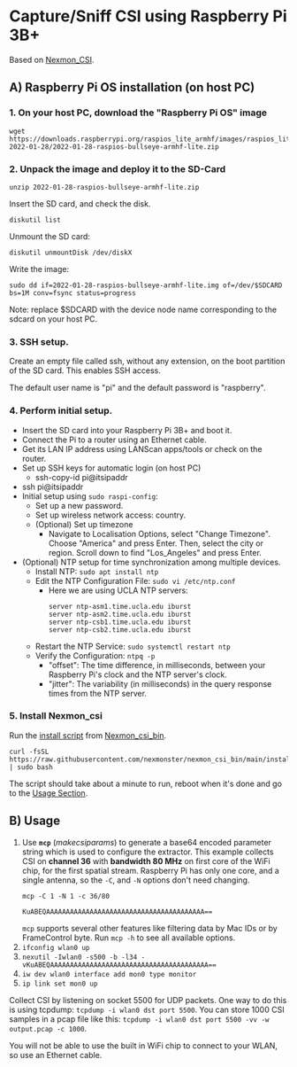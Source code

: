 # Capture/Sniff CSI using Raspberry Pi 3B+
Based on [Nexmon_CSI](https://github.com/nexmonster/nexmon_csi/tree/pi-5.10.92#usage).

## A) Raspberry Pi OS installation (on host PC)
### 1. On your host PC, download the "Raspberry Pi OS" image

```
wget https://downloads.raspberrypi.org/raspios_lite_armhf/images/raspios_lite_armhf-2022-01-28/2022-01-28-raspios-bullseye-armhf-lite.zip
```

### 2. Unpack the image and deploy it to the SD-Card

```
unzip 2022-01-28-raspios-bullseye-armhf-lite.zip
```
Insert the SD card, and check the disk.
```
diskutil list
```
Unmount the SD card:
```
diskutil unmountDisk /dev/diskX
```
Write the image:
```
sudo dd if=2022-01-28-raspios-bullseye-armhf-lite.img of=/dev/$SDCARD bs=1M conv=fsync status=progress
```

Note: replace $SDCARD with the device node name corresponding to the sdcard on your host PC.


### 3. SSH setup.
Create an empty file called ssh, without any extension, on the boot partition of the SD card. This enables SSH access.

The default user name is "pi" and the default password is "raspberry".

### 4. Perform initial setup.
- Insert the SD card into your Raspberry Pi 3B+ and boot it.
- Connect the Pi to a router using an Ethernet cable.
- Get its LAN IP address using LANScan apps/tools or check on the router.
- Set up SSH keys for automatic login (on host PC)
  - ssh-copy-id pi@itsipaddr
- ssh pi@itsipaddr
- Initial setup using ```sudo raspi-config```:
  - Set up a new password.
  - Set up wireless network access: country.
  - (Optional) Set up timezone
    - Navigate to Localisation Options, select "Change Timezone". Choose "America" and press Enter. Then, select the city or region. Scroll down to find "Los_Angeles" and press Enter.
- (Optional) NTP setup for time synchronization among multiple devices.
  - Install NTP: `sudo apt install ntp`
  - Edit the NTP Configuration File: `sudo vi /etc/ntp.conf`
    - Here we are using UCLA NTP servers:
      ```
      server ntp-asm1.time.ucla.edu iburst
      server ntp-asm2.time.ucla.edu iburst
      server ntp-csb1.time.ucla.edu iburst
      server ntp-csb2.time.ucla.edu iburst
      ```
  - Restart the NTP Service: `sudo systemctl restart ntp`
  - Verify the Configuration: `ntpq -p`
    - "offset": The time difference, in milliseconds, between your Raspberry Pi's clock and the NTP server's clock.
    - "jitter": The variability (in milliseconds) in the query response times from the NTP server.

### 5. Install Nexmon_csi

Run the [install script](https://github.com/nexmonster/nexmon_csi_bin/blob/main/install.sh) from [Nexmon_csi_bin](https://github.com/nexmonster/nexmon_csi_bin).

```
curl -fsSL https://raw.githubusercontent.com/nexmonster/nexmon_csi_bin/main/install.sh | sudo bash
```

The script should take about a minute to run, reboot when it's done and go to the [Usage Section](#usage).


## B) Usage
1. Use **`mcp`** (_makecsiparams_) to generate a base64 encoded parameter string which is used to configure the extractor.
   This example collects CSI on **channel 36** with **bandwidth 80 MHz** on first core of the WiFi chip, for the first spatial stream.
   Raspberry Pi has only one core, and a single antenna, so the `-C`, and `-N` options don't need changing.
    ```
    mcp -C 1 -N 1 -c 36/80

    KuABEQAAAAAAAAAAAAAAAAAAAAAAAAAAAAAAAAAAAAAAAA==
    ```
    `mcp` supports several other features like filtering data by Mac IDs or by FrameControl byte. Run `mcp -h` to see all available options.
2. `ifconfig wlan0 up`
3. `nexutil -Iwlan0 -s500 -b -l34 -vKuABEQAAAAAAAAAAAAAAAAAAAAAAAAAAAAAAAAAAAAAAAA==`
4. `iw dev wlan0 interface add mon0 type monitor`
5. `ip link set mon0 up`

Collect CSI by listening on socket 5500 for UDP packets. One way to do this is using tcpdump:
`tcpdump -i wlan0 dst port 5500`. You can store 1000 CSI samples in a pcap file like this:
`tcpdump -i wlan0 dst port 5500 -vv -w output.pcap -c 1000`.

You will not be able to use the built in WiFi chip to connect to your WLAN, so use an Ethernet cable.
